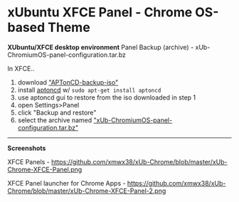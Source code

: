 # xUbuntu XFCE Panel - Chrome OS-based Theme

**XUbuntu/XFCE desktop environment** Panel Backup (archive) - xUb-ChromiumOS-panel-configuration.tar.bz

In XFCE..

  1. download ["APTonCD-backup-iso"](https://docs.google.com/uc?export=download&id=0Bxo2UqFllQcpcXFRYVhuU2xXLVk)
  2. install [aptoncd](http://downloads.sourceforge.net/aptoncd/) w/ `sudo apt-get install aptoncd`
  3. use aptoncd gui to restore from the iso downloaded in step 1
  4. open Settings>Panel
  5. click "Backup and restore"
  6. select the archive named ["xUb-ChromiumOS-panel-configuration.tar.bz"](https://github.com/xmwx38/xUb-Chrome/blob/master/xUb-ChromiumOS-panel-configuration.tar.bz2)

--------------

**Screenshots**

XFCE Panels - https://github.com/xmwx38/xUb-Chrome/blob/master/xUb-Chrome-XFCE-Panel.png

XFCE Panel launcher for Chrome Apps - https://github.com/xmwx38/xUb-Chrome/blob/master/xUb-Chrome-XFCE-Panel-2.png
